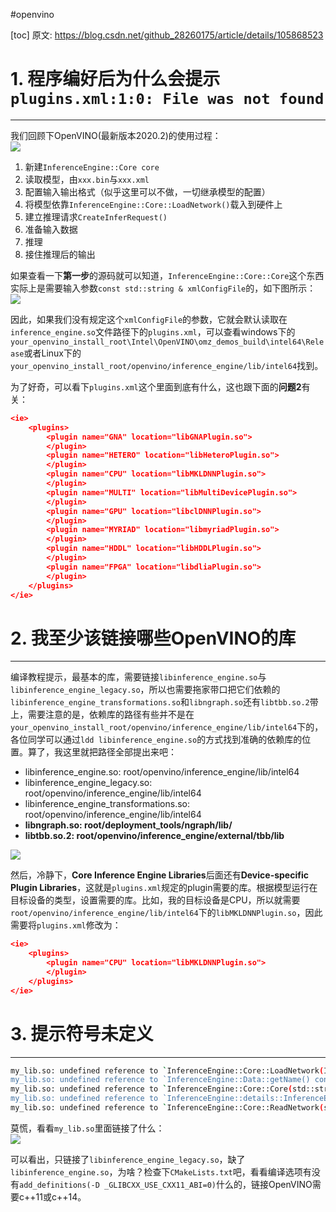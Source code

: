 #openvino 


[toc]
原文: https://blog.csdn.net/github_28260175/article/details/105868523


# 1. 程序编好后为什么会提示`plugins.xml:1:0: File was not found`
----------------------------------------------------

我们回顾下OpenVINO(最新版本2020.2)的使用过程：  
![](https://img-blog.csdnimg.cn/20200504174728429.png#pic_center)

1.  新建`InferenceEngine::Core core`
2.  读取模型，由`xxx.bin`与`xxx.xml`
3.  配置输入输出格式（似乎这里可以不做，一切继承模型的配置）
4.  将模型依靠`InferenceEngine::Core::LoadNetwork()`载入到硬件上
5.  建立推理请求`CreateInferRequest()`
6.  准备输入数据
7.  推理
8.  接住推理后的输出

如果查看一下**第一步**的源码就可以知道，`InferenceEngine::Core::Core`这个东西实际上是需要输入参数`const std::string & xmlConfigFile`的，如下图所示：  
![](https://img-blog.csdnimg.cn/20200504174751937.png?x-oss-process=image/watermark,type_ZmFuZ3poZW5naGVpdGk,shadow_10,text_aHR0cHM6Ly9ibG9nLmNzZG4ubmV0L2dpdGh1Yl8yODI2MDE3NQ==,size_16,color_FFFFFF,t_70#pic_center)

因此，如果我们没有规定这个`xmlConfigFile`的参数，它就会默认读取在`inference_engine.so`文件路径下的`plugins.xml`，可以查看windows下的`your_openvino_install_root\Intel\OpenVINO\omz_demos_build\intel64\Release`或者Linux下的`your_openvino_install_root/openvino/inference_engine/lib/intel64`找到。

为了好奇，可以看下`plugins.xml`这个里面到底有什么，这也跟下面的**问题2**有关：

```json
<ie>
    <plugins>
        <plugin name="GNA" location="libGNAPlugin.so">
        </plugin>
        <plugin name="HETERO" location="libHeteroPlugin.so">
        </plugin>
        <plugin name="CPU" location="libMKLDNNPlugin.so">
        </plugin>
        <plugin name="MULTI" location="libMultiDevicePlugin.so">
        </plugin>
        <plugin name="GPU" location="libclDNNPlugin.so">
        </plugin>
        <plugin name="MYRIAD" location="libmyriadPlugin.so">
        </plugin>
        <plugin name="HDDL" location="libHDDLPlugin.so">
        </plugin>
        <plugin name="FPGA" location="libdliaPlugin.so">
        </plugin>
    </plugins>
</ie>

```

# 2. 我至少该链接哪些OpenVINO的库
----------------------

编译教程提示，最基本的库，需要链接`libinference_engine.so`与`libinference_engine_legacy.so`，所以也需要拖家带口把它们依赖的`libinference_engine_transformations.so`和`libngraph.so`还有`libtbb.so.2`带上，需要注意的是，依赖库的路径有些并不是在`your_openvino_install_root/openvino/inference_engine/lib/intel64`下的，各位同学可以通过`ldd libinference_engine.so`的方式找到准确的依赖库的位置。算了，我这里就把路径全部提出来吧：

*   libinference\_engine.so: root/openvino/inference\_engine/lib/intel64
*   libinference\_engine\_legacy.so: root/openvino/inference\_engine/lib/intel64
*   libinference\_engine\_transformations.so: root/openvino/inference\_engine/lib/intel64
*   **libngraph.so: root/deployment\_tools/ngraph/lib/**
*   **libtbb.so.2: root/openvino/inference\_engine/external/tbb/lib**

![](https://img-blog.csdnimg.cn/2020050417505632.png?x-oss-process=image/watermark,type_ZmFuZ3poZW5naGVpdGk,shadow_10,text_aHR0cHM6Ly9ibG9nLmNzZG4ubmV0L2dpdGh1Yl8yODI2MDE3NQ==,size_16,color_FFFFFF,t_70#pic_center)

然后，冷静下，**Core Inference Engine Libraries**后面还有**Device-specific Plugin Libraries**，这就是`plugins.xml`规定的plugin需要的库。根据模型运行在目标设备的类型，设置需要的库。比如，我的目标设备是CPU，所以就需要`root/openvino/inference_engine/lib/intel64`下的`libMKLDNNPlugin.so`，因此需要将`plugins.xml`修改为：

```json
<ie>
    <plugins>
        <plugin name="CPU" location="libMKLDNNPlugin.so">
        </plugin>
    </plugins>
</ie>

```

# 3. 提示符号未定义
-----------

```bash
my_lib.so: undefined reference to `InferenceEngine::Core::LoadNetwork(InferenceEngine::CNNNetwork, std::string const&, std::map<std::string, std::string, std::less<std::string>, std::allocator<std::pair<std::string const, std::string> > > const&)'
my_lib.so: undefined reference to `InferenceEngine::Data::getName() const'
my_lib.so: undefined reference to `InferenceEngine::Core::Core(std::string const&)'
my_lib.so: undefined reference to `InferenceEngine::details::InferenceEngineException::InferenceEngineException(std::string const&, int, std::string const&)'
my_lib.so: undefined reference to `InferenceEngine::Core::ReadNetwork(std::string const&, std::string const&) const'

```

莫慌，看看`my_lib.so`里面链接了什么：  
![](https://img-blog.csdnimg.cn/20200504174811532.png#pic_center)

可以看出，只链接了`libinference_engine_legacy.so`，缺了`libinference_engine.so`，为啥？检查下`CMakeLists.txt`吧，看看编译选项有没有`add_definitions(-D _GLIBCXX_USE_CXX11_ABI=0)`什么的，链接OpenVINO需要c++11或c++14。
